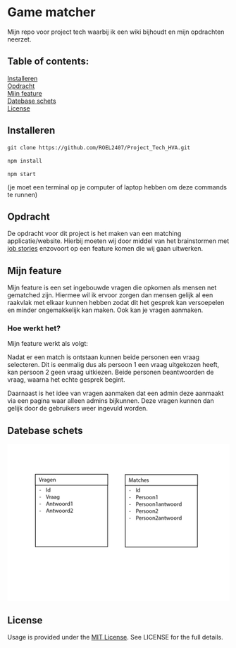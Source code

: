 # Game matcher
Mijn repo voor project tech waarbij ik een wiki bijhoudt en mijn opdrachten neerzet.

## Table of contents:<br />
[Installeren](##-Installeren)<br />
[Opdracht](##-Opdracht)<br />
[Mijn feature](##-Mijn-feature)<br />
[Datebase schets](##-Datebase-schets)<br />
[License](##-License)<br />
  
## Installeren
```
git clone https://github.com/ROEL2407/Project_Tech_HVA.git
```
```
npm install
```
```
npm start
```
(je moet een terminal op je computer of laptop hebben om deze commands te runnen)
## Opdracht
De opdracht voor dit project is het maken van een matching applicatie/website. Hierbij moeten wij door middel van het brainstormen met [job stories]('https://github.com/ROEL2407/Project_Tech_HVA/wiki/Project-Tech') enzovoort op een feature komen die wij gaan uitwerken.
## Mijn feature
Mijn feature is een set ingebouwde vragen die opkomen als mensen net gematched zijn. Hiermee wil ik ervoor zorgen dan mensen gelijk al een raakvlak met elkaar kunnen hebben zodat dit het gesprek kan versoepelen en minder ongemakkelijk kan maken. Ook kan je vragen aanmaken.
### Hoe werkt het?
Mijn feature werkt als volgt:
  
Nadat er een match is ontstaan kunnen beide personen een vraag selecteren. Dit is eenmalig dus als persoon 1 een vraag uitgekozen heeft, kan persoon 2 geen vraag uitkiezen.
Beide personen beantwoorden de vraag, waarna het echte gesprek begint.

Daarnaast is het idee van vragen aanmaken dat een admin deze aanmaakt via een pagina waar alleen admins bijkunnen. Deze vragen kunnen dan gelijk door de gebruikers weer ingevuld worden.
  
## Datebase schets
<img src="https://github.com/ROEL2407/Project_Tech_HVA/blob/master/images/datamodel.jpg" alt="Datamodel van mijn database" width="750">

## License
Usage is provided under the [MIT License](https://github.com/M4TThys123/Blok-Tech-Team/blob/main/LICENSE). See LICENSE for the full details.
